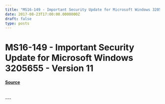 ```yaml
---
title: "MS16-149 - Important Security Update for Microsoft Windows 3205655 - Version 11"
date: 2017-08-23T17:00:00.0000000Z
draft: false
type: posts
---
```

# MS16-149 - Important Security Update for Microsoft Windows 3205655 - Version 11









#### [Source](https://technet.microsoft.com/en-us/library/security/MS16-149)

<br/>
---
